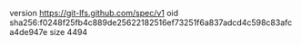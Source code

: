 version https://git-lfs.github.com/spec/v1
oid sha256:f0248f25fb4c889de25622182516ef73251f6a837adcd4c598c83afca4de947e
size 4494
